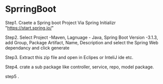 # SprringBoot
 
Step1. Craete a Spring boot Project Via Spring Initializr "https://start.spring.io/"


Step2. Select Project -Maven, Lagnuage - Java,  Spring Boot Version -3.1.3, add Group, Package Artifact, Name, Description and select the Spring Web  dependancy and click generate 

Step3. Extract this zip file and open in Eclipes or InteliJ ide etc.


Step4. crate a sub package like controller, service, repo, model package.


step5 . 


 